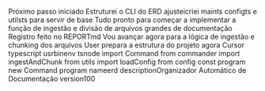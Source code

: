  Próximo passo iniciado
 Estruturei o CLI do ERD ajusteicriei maints configts e utilsts para servir de base
 Tudo pronto para começar a implementar a função de ingestão e divisão de arquivos grandes de documentação
 Registro feito no REPORTmd
Vou avançar agora para a lógica de ingestão e chunking dos arquivos
User
prepara a estrutura do projeto agora
Cursor
typescript
usrbinenv tsnode
import  Command  from commander
import  ingestAndChunk  from utils
import  loadConfig  from config
const program  new Command
program
nameerd
descriptionOrganizador Automático de Documentação
version100